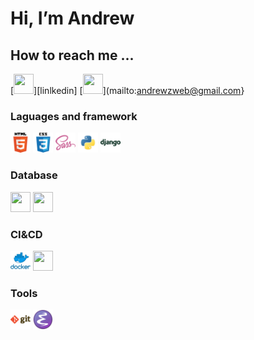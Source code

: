 # Hi, I’m Andrew 

## How to reach me ...
[<img height="32" width="32" src="https://cdn.jsdelivr.net/npm/simple-icons@v4/icons/linkedin.svg" />][linlkedin]
[<img height="32" width="32" src="https://cdn.jsdelivr.net/npm/simple-icons@v4/icons/gmail.svg" />](mailto:andrewzweb@gmail.com}

### Laguages and framework
[<img aling="left" height="32" width="32" src="https://raw.githubusercontent.com/github/explore/80688e429a7d4ef2fca1e82350fe8e3517d3494d/topics/html/html.png" />](#)
[<img aling="left" height="32" width="32" src="https://raw.githubusercontent.com/github/explore/80688e429a7d4ef2fca1e82350fe8e3517d3494d/topics/css/css.png" />](#)
[<img aling="left" height="32" width="32" src="https://raw.githubusercontent.com/github/explore/80688e429a7d4ef2fca1e82350fe8e3517d3494d/topics/sass/sass.png" />](#)
[<img aling="left" height="32" width="32" src="https://raw.githubusercontent.com/github/explore/80688e429a7d4ef2fca1e82350fe8e3517d3494d/topics/python/python.png" />](#)
[<img aling="left" height="32" width="32" src="https://raw.githubusercontent.com/github/explore/80688e429a7d4ef2fca1e82350fe8e3517d3494d/topics/django/django.png" />](#)

### Database
[<img height="32" width="32" src="https://www.postgresql.org/media/img/about/press/elephant.png" />](#)
[<img height="32" width="32" src="https://upload.wikimedia.org/wikipedia/ru/thumb/d/d3/Mysql.png/155px-Mysql.png" />](#)

### CI&CD
[<img height="32" width="32" src="https://raw.githubusercontent.com/github/explore/80688e429a7d4ef2fca1e82350fe8e3517d3494d/topics/docker/docker.png" />](#)
[<img height="32" width="32" src="https://upload.wikimedia.org/wikipedia/commons/thumb/e/e3/Jenkins_logo_with_title.svg/220px-Jenkins_logo_with_title.svg.png" />](#)

### Tools 
[<img height="32" width="32" src="https://raw.githubusercontent.com/github/explore/80688e429a7d4ef2fca1e82350fe8e3517d3494d/topics/git/git.png" />](#)
[<img height="32" width="32" src="https://raw.githubusercontent.com/github/explore/80688e429a7d4ef2fca1e82350fe8e3517d3494d/topics/emacs/emacs.png" />](#)

[website]: https://andrewzweb.com
[linkedin]: https://www.linkedin.com/in/andrey-zavgorodniy/
